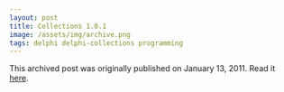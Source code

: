 ```yaml
---
layout: post
title: Collections 1.0.1
image: /assets/img/archive.png
tags: delphi delphi-collections programming
---
```

This archived post was originally published on January 13, 2011. Read it [here](/alex.ciobanu.org/indexe982.html).
